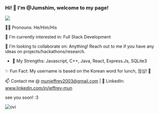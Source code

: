 ### Hi! 👋 I'm @Jumshim, welcome to my page!
![](https://komarev.com/ghpvc/?username=Jumshim)

🏳️‍🌈 Pronouns: He/Him/His

🤔 I'm currently interested in: Full Stack Development

🕺 I'm looking to collaborate on: Anything! Reach out to me if you have any ideas on projects/hackathons/research.
   - 🦾 My Strengths: Javascript, C++, Java, React, Express.Js, SQLite3

✨ Fun Fact: My username is based on the Korean word for lunch, 점심! 🥘

📫 Contact me @ munjeffrey2003@gmail.com | 💌 LinkedIn: www.linkedin.com/in/jeffrey-mun

see you soon! :3

<img src="https://github-readme-stats.vercel.app/api/top-langs?username=jumshim&show_icons=true&locale=en&layout=compact&theme=chartreuse-dark" alt="ovi" />
